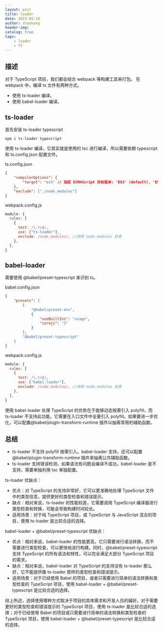 ```yaml
---
layout: post
title: loader
date: 2023-05-10
author: shaokang
header-img:
catalog: true
tags:
    - loader
    - TS
---
```


## 描述

对于 TypeScript 项目，我们都会结合 webpack 等构建工具来打包。
在 webpack 中，编译 ts 文件有两种方式。

-   使用 ts-loader 编译。
-   使用 babel-loader 编译。

## ts-loader

首先安装 ts-loader typescript

```
npm i ts-loader typescript

```

使用 ts-loader 编译，它其实就是使用的 tsc 进行编译，所以需要依赖 typescript 和 ts.config.json 配置文件。

ts.config.json

```json
{
    "compilerOptions": {
        "target": "es5" // 指定 ECMAScript 目标版本: 'ES3' (default), 'ES5', 'ES6'/'ES2015', 'ES2016', 'ES2017', or 'ESNEXT'
    },
    "exclude": ["./node_modules"]
}
```

webpack.config.js

```js
module: {
  rules: [
    {
      test: /\.ts$/,
      use: ["ts-loader"],
      exclude: /node_modules/, //排除 node_modules 目录
    },
  ],
}
```

## babel-loader

需要使用 @babel/preset-typescript 来识别 ts。

babel.config.json

```json
{
    "presets": [
        [
            "@babel/preset-env",
            {
                "useBuiltIns": "usage",
                "corejs": "3"
            }
        ],
        "@babel/preset-typescript"
    ]
}
```

webpack.config.js

```js
module: {
  rules: [
    {
      test: /\.ts$/,
      use: ["babel-loader"],
      exclude: /node_modules/, //排除 node_modules 目录
    },
  ],
}
```

使用 babel-loader 处理 TypeScript 的优势在于能够动态按需引入 polyfill，而 ts-loader 不支持此功能，它需要在入口文件中全量引入 polyfill。如果要进一步优化，可以配置@babel/plugin-transform-runtime 插件以抽离常用的辅助函数。

## 总结

-   ts-loader 不支持 polyfill 按需引入。babel-loader 支持，还可以配置 @babel/plugin-transform-runtime 插件来抽离公共辅助函数。
-   ts-loader 支持错误检测，如果语法有问题会编译不成功。babel-loader 是不支持，需要单独利用 tsc 单独配置。

ts-loader 优缺点：

-   优点：对 TypeScript 的支持非常好，它可以更准确地处理 TypeScript 文件中的类型信息，提供更好的类型检查和错误提示。
-   缺点：相对来说，ts-loader 的性能较差，它需要调用 TypeScript 编译器进行类型检查和转换，可能会导致构建时间较长。
-   适用场景：对于纯 TypeScript 项目，或 TypeScript 与 JavaScript 混合的项目，使用 ts-loader 是比较合适的选择。

babel-loader + @babel/preset-typescript 优缺点：

-   优点：相对来说，babel-loader 的性能更高，它只需要进行语法转换，而不需要进行类型检查，可以更快地进行构建。同时，@babel/preset-typescript 支持 TypeScript 的所有语法和特性，可以完全满足大部分 TypeScript 项目的需求。
-   缺点：相对来说，babel-loader 对 TypeScript 的支持没有 ts-loader 那么好，它不能提供像 ts-loader 那样的类型检查和错误提示。
-   适用场景：对于已经使用 Babel 的项目，或者只需要进行简单的语法转换和类型检查的 TypeScript 项目，使用 babel-loader + @babel/preset-typescript 是比较合适的选择。

综上所述，选择使用哪种方式取决于项目的具体需求和开发人员的偏好。对于需要更好的类型检查和错误提示的 TypeScript 项目，使用 ts-loader 是比较合适的选择；对于已经使用 Babel 的项目或只需要进行简单的语法转换和类型检查的 TypeScript 项目，使用 babel-loader + @babel/preset-typescript 是比较合适的选择。
